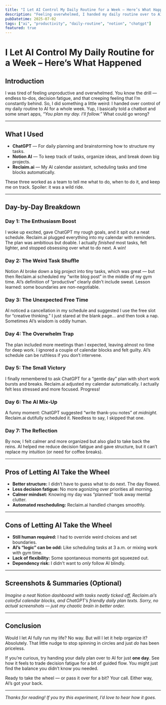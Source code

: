 ```yaml
---
title: "I Let AI Control My Daily Routine for a Week – Here’s What Happened"
description: "Feeling overwhelmed, I handed my daily routine over to AI for a week. Here’s the honest, funny, and surprising story of what went down."
pubDatetime: 2025-07-02
tags: ["ai", "productivity", "daily-routine", "notion", "chatgpt"]
featured: true
---
```


# I Let AI Control My Daily Routine for a Week – Here’s What Happened

## Introduction

I was tired of feeling unproductive and overwhelmed. You know the drill — endless to-dos, decision fatigue, and that creeping feeling that I’m constantly behind. So, I did something a little weird: I handed over control of my daily routine to AI for a whole week. Yup, I basically told a chatbot and some smart apps, *“You plan my day. I’ll follow.”* What could go wrong?

---

## What I Used

- **ChatGPT** — For daily planning and brainstorming how to structure my tasks.
- **Notion AI** — To keep track of tasks, organize ideas, and break down big projects.
- **Reclaim.ai** — My AI calendar assistant, scheduling tasks and time blocks automatically.

These three worked as a team to tell me what to do, when to do it, and keep me on track. Spoiler: it was a wild ride.

---

## Day-by-Day Breakdown

### Day 1: The Enthusiasm Boost  
I woke up excited, gave ChatGPT my rough goals, and it spit out a neat schedule. Reclaim.ai plugged everything into my calendar with reminders. The plan was ambitious but doable. I actually *finished* most tasks, felt lighter, and stopped obsessing over what to do next. A win!

### Day 2: The Weird Task Shuffle  
Notion AI broke down a big project into tiny tasks, which was great — but then Reclaim.ai scheduled my “write blog post” in the middle of my gym time. AI’s definition of “productive” clearly didn’t include sweat. Lesson learned: some boundaries are non-negotiable.

### Day 3: The Unexpected Free Time  
AI noticed a cancellation in my schedule and suggested I use the free slot for “creative thinking.” I just stared at the blank page… and then took a nap. Sometimes AI’s wisdom is oddly human.

### Day 4: The Overwhelm Trap  
The plan included more meetings than I expected, leaving almost no time for deep work. I ignored a couple of calendar blocks and felt guilty. AI’s schedule can be ruthless if you don’t intervene.

### Day 5: The Small Victory  
I finally remembered to ask ChatGPT for a “gentle day” plan with short work bursts and breaks. Reclaim.ai adjusted my calendar automatically. I actually felt less stressed and more focused. Progress!

### Day 6: The AI Mix-Up  
A funny moment: ChatGPT suggested “write thank-you notes” *at midnight.* Reclaim.ai dutifully scheduled it. Needless to say, I skipped that one.

### Day 7: The Reflection  
By now, I felt calmer and more organized but also glad to take back the reins. AI helped me reduce decision fatigue and gave structure, but it can’t replace my intuition (or need for coffee breaks).

---

## Pros of Letting AI Take the Wheel

- **Better structure:** I didn’t have to guess what to do next. The day flowed.
- **Less decision fatigue:** No more agonizing over priorities all morning.
- **Calmer mindset:** Knowing my day was “planned” took away mental clutter.
- **Automated rescheduling:** Reclaim.ai handled changes smoothly.

---

## Cons of Letting AI Take the Wheel

- **Still human required:** I had to override weird choices and set boundaries.
- **AI’s “logic” can be odd:** Like scheduling tasks at 3 a.m. or mixing work with gym time.
- **Lack of flexibility:** Some spontaneous moments got squeezed out.
- **Dependency risk:** I didn’t want to *only* follow AI blindly.

---

## Screenshots & Summaries (Optional)

*Imagine a neat Notion dashboard with tasks neatly ticked off, Reclaim.ai’s colorful calendar blocks, and ChatGPT’s friendly daily plan texts. Sorry, no actual screenshots — just my chaotic brain in better order.*

---

## Conclusion

Would I let AI fully run my life? No way. But will I let it help organize it? Absolutely. That little nudge to stop spinning in circles and just *do* has been priceless.

If you’re curious, try handing your daily plan over to AI for just **one day**. See how it feels to trade decision fatigue for a bit of guided flow. You might just find the balance you didn’t know you needed.

Ready to take the wheel — or pass it over for a bit? Your call. Either way, AI’s got your back.

---

*Thanks for reading! If you try this experiment, I’d love to hear how it goes.*
